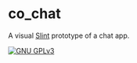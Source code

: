 <!--
SPDX-FileCopyrightText: 2022 Florian Blasius <florvanpt@posteo.de>
SPDX-License-Identifier: GPL-3.0-only
-->

# co_chat

A visual [Slint](https://slint-ui.com/) prototype of a chat app.

[![GNU GPLv3](https://img.shields.io/badge/license-GPLv3-green.svg)](../../LICENSES/GPL-3.0-only.txt)